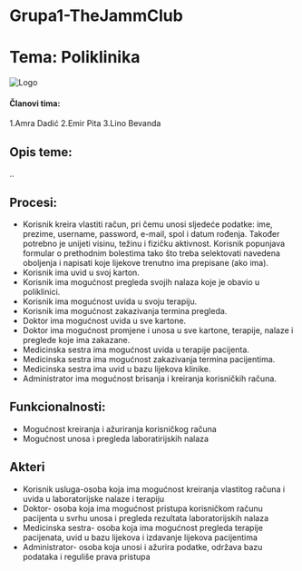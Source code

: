 # Grupa1-TheJammClub

# Tema: Poliklinika


![Logo](https://polyclinic.com/sites/all/themes/adaptivetheme/at_subtheme/images/ThePolyclinic-Where-You-Come-First.png)


#### Članovi tima:
1.Amra Dadić
2.Emir Pita
3.Lino Bevanda

## Opis teme:
..



## Procesi:
-	Korisnik kreira vlastiti račun, pri čemu unosi sljedeće podatke: ime, prezime, username, password, e-mail, spol i datum rođenja. Također potrebno je unijeti visinu, težinu i fizičku aktivnost. Korisnik popunjava formular o prethodnim bolestima tako što treba selektovati navedena oboljenja i napisati koje lijekove trenutno ima prepisane (ako ima).
-	Korisnik ima uvid u svoj karton.
-	Korisnik ima mogućnost pregleda svojih nalaza koje je obavio u poliklinici.
-	Korisnik ima mogućnost uvida u svoju terapiju.
-	Korisnik ima mogućnost zakazivanja termina pregleda.
-	Doktor ima mogućnost uvida u sve kartone.
-	Doktor ima mogućnost promjene i unosa u sve kartone, terapije, nalaze i preglede koje ima zakazane.
-	Medicinska sestra ima mogućnost uvida u terapije pacijenta.
-	Medicinska sestra ima mogućnost zakazivanja termina pacijentima.
-	Medicinska sestra ima uvid u bazu lijekova klinike.
-	Administrator ima mogućnost brisanja i kreiranja korisničkih računa.

## Funkcionalnosti:
-	Mogućnost kreiranja i ažuriranja korisničkog računa
-	Mogućnost unosa i pregleda laboratirijskih nalaza

## Akteri
-	Korisnik usluga-osoba koja ima mogućnost kreiranja vlastitog računa i uvida u laboratorijske nalaze i terapiju
-	Doktor- osoba koja ima mogućnost pristupa korisničkom računu pacijenta u svrhu unosa i pregleda rezultata laboratorijskih nalaza
-	Medicinska sestra- osoba koja ima mogućnost pregleda terapije pacijenata, uvid u bazu lijekova i izdavanje lijekova pacijentima
-	Administrator- osoba koja unosi i ažurira podatke, održava bazu podataka i reguliše prava pristupa


